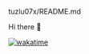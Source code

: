 tuzlu07x/README.md

Hi there 👋

[![wakatime](https://wakatime.com/badge/user/515a22a0-d121-4d1c-b6bf-6898d8ee19a8.svg)](https://wakatime.com/@515a22a0-d121-4d1c-b6bf-6898d8ee19a8)

